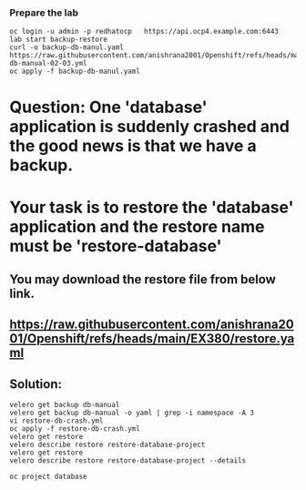 ### Prepare the lab
```
oc login -u admin -p redhatocp   https://api.ocp4.example.com:6443
lab start backup-restore
curl -o backup-db-manul.yaml https://raw.githubusercontent.com/anishrana2001/Openshift/refs/heads/main/EX380/backup-db-manual-02-03.yml
oc apply -f backup-db-manul.yaml 
```
# Question: One 'database' application is suddenly crashed and the good news is that we have a backup. 
# Your task is to restore the 'database' application and the restore name must be 'restore-database'
## You may download the restore file from below link.
https://raw.githubusercontent.com/anishrana2001/Openshift/refs/heads/main/EX380/restore.yaml
---
## Solution:
```
velero get backup db-manual
velero get backup db-manual -o yaml | grep -i namespace -A 3
vi restore-db-crash.yml 
oc apply -f restore-db-crash.yml 
velero get restore
velero describe restore restore-database-project
velero get restore
velero describe restore restore-database-project --details

oc project database 
```

